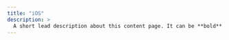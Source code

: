 ```yaml
---
title: "iOS"
description: >
  A short lead description about this content page. It can be **bold** or _italic_ and can be split over multiple paragraphs.
---
```

